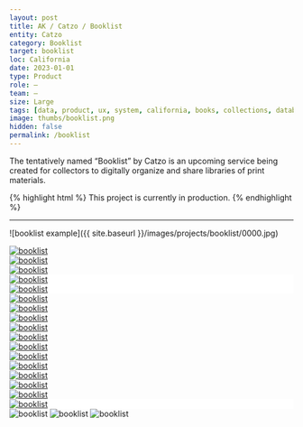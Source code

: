 ```yaml
---
layout: post
title: AK / Catzo / Booklist
entity: Catzo
category: Booklist
target: booklist
loc: California
date: 2023-01-01
type: Product
role: –
team: –
size: Large
tags: [data, product, ux, system, california, books, collections, database, css, ongoing]
image: thumbs/booklist.png
hidden: false
permalink: /booklist
---
```


<div class="bg_color_none">
<div class="large_words">
The tentatively named “Booklist” by Catzo is an upcoming service being created for collectors to digitally organize and share libraries of print materials.
</div>
</div>


{% highlight html %}
This project is currently in production.
{% endhighlight %}

---


![booklist example]({{ site.baseurl }}/images/projects/booklist/0000.jpg)




<div class="inst_01">
  <div class="inst_02">
    <a href="{{site.baseurl}}/images/projects/booklist/01.png" target="_blank">
    <img src="{{site.baseurl}}/images/projects/booklist/01.png" alt="booklist"></a>
  </div>
  <div class="inst_02">
    <a href="{{site.baseurl}}/images/projects/booklist/02.png" target="_blank">
    <img src="{{site.baseurl}}/images/projects/booklist/02.png" alt="booklist"></a>
  </div>
  <div class="inst_02">
    <a href="{{site.baseurl}}/images/projects/booklist/03.png" target="_blank">
    <img src="{{site.baseurl}}/images/projects/booklist/03.png" alt="booklist"></a>
  </div>
</div>

<div class="inst_01" style="background-color:white">
    <a href="{{site.baseurl}}/images/projects/booklist/ipad_profile.jpg" target="_blank">
    <img src="{{site.baseurl}}/images/projects/booklist/ipad_profile.jpg" alt="booklist"></a>
</div>

<div class="inst_01" style="background-color:white">
    <a href="{{site.baseurl}}/images/projects/booklist/ipad_profile2.jpg" target="_blank">
    <img src="{{site.baseurl}}/images/projects/booklist/ipad_profile2.jpg" alt="booklist"></a>
</div>



<!-- <div class="booklist_normal">
	<img src="{{site.baseurl}}/images/projects/booklist/lotsofbooks_04.jpg" alt="booklist">
</div> -->

<div class="inst_01">
  <div class="inst_02">
    <a href="{{site.baseurl}}/images/projects/booklist/04.png" target="_blank">
    <img src="{{site.baseurl}}/images/projects/booklist/04.png" alt="booklist"></a>
  </div>
  <div class="inst_02">
    <a href="{{site.baseurl}}/images/projects/booklist/05.png" target="_blank">
    <img src="{{site.baseurl}}/images/projects/booklist/05.png" alt="booklist"></a>
  </div>
  <div class="inst_02">
    <a href="{{site.baseurl}}/images/projects/booklist/06.png" target="_blank">
    <img src="{{site.baseurl}}/images/projects/booklist/06.png" alt="booklist"></a>
  </div>
</div>

<div class="inst_01">
  <div class="inst_02">
    <a href="{{site.baseurl}}/images/projects/booklist/10.png" target="_blank">
    <img src="{{site.baseurl}}/images/projects/booklist/10.png" alt="booklist"></a>
  </div>
  <div class="inst_02">
    <a href="{{site.baseurl}}/images/projects/booklist/11.png" target="_blank">
    <img src="{{site.baseurl}}/images/projects/booklist/11.png" alt="booklist"></a>
  </div>
</div>

<div class="inst_01">
  <div class="inst_02">
    <a href="{{site.baseurl}}/images/projects/booklist/12.png" target="_blank">
    <img src="{{site.baseurl}}/images/projects/booklist/12.png" alt="booklist"></a>
  </div>
  <div class="inst_02">
    <a href="{{site.baseurl}}/images/projects/booklist/13.png" target="_blank">
    <img src="{{site.baseurl}}/images/projects/booklist/13.png" alt="booklist"></a>
  </div>
  <div class="inst_02">
    <a href="{{site.baseurl}}/images/projects/booklist/14.png" target="_blank">
    <img src="{{site.baseurl}}/images/projects/booklist/14.png" alt="booklist"></a>
  </div>
</div>

<!-- <div class="booklist_normal">
	<img src="{{site.baseurl}}/images/projects/booklist/lotsofbooks_01.jpg" alt="booklist">
</div> -->

<div class="inst_01">
  <div class="inst_02">
    <a href="{{site.baseurl}}/images/projects/booklist/07.png" target="_blank">
    <img src="{{site.baseurl}}/images/projects/booklist/07.png" alt="booklist"></a>
  </div>
  <div class="inst_02">
    <a href="{{site.baseurl}}/images/projects/booklist/08.png" target="_blank">
    <img src="{{site.baseurl}}/images/projects/booklist/08.png" alt="booklist"></a>
  </div>
  <div class="inst_02">
    <a href="{{site.baseurl}}/images/projects/booklist/09.png" target="_blank">
    <img src="{{site.baseurl}}/images/projects/booklist/09.png" alt="booklist"></a>
  </div>
</div>

<!-- <div class="booklist_normal">
	<img src="{{site.baseurl}}/images/projects/booklist/lotsofbooks_02.jpg" alt="booklist">
</div> -->


<div class="inst_01" style="background-color:white">
    <a href="{{site.baseurl}}/images/projects/booklist/ipad.jpg" target="_blank">
    <img src="{{site.baseurl}}/images/projects/booklist/ipad.jpg" alt="booklist"></a>
</div>


<!-- <div class="booklist_normal">
	<img src="{{site.baseurl}}/images/projects/booklist/lotsofbooks_03.jpg" alt="booklist">
</div> -->
<div>

<img src="{{site.baseurl}}/images/projects/booklist/books_01.jpg" alt="booklist">

<img src="{{site.baseurl}}/images/projects/booklist/books_02.jpg" alt="booklist">

<img src="{{site.baseurl}}/images/projects/booklist/books_03.jpg" alt="booklist">

</div>



